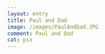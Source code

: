 ```yaml
---
layout: entry
title: Paul and Dad
image: /images/PaulAndDad.JPG
comment: Paul and Dad 
cat: pix
---
```

